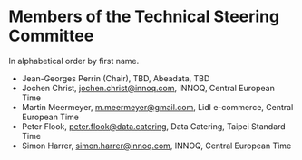 # Members of the Technical Steering Committee

In alphabetical order by first name.

- Jean-Georges Perrin (Chair), TBD, Abeadata, TBD
- Jochen Christ, jochen.christ@innoq.com, INNOQ, Central European Time
- Martin Meermeyer, m.meermeyer@gmail.com, Lidl e-commerce, Central European Time
- Peter Flook, peter.flook@data.catering, Data Catering, Taipei Standard Time
- Simon Harrer, simon.harrer@innoq.com, INNOQ, Central European Time
